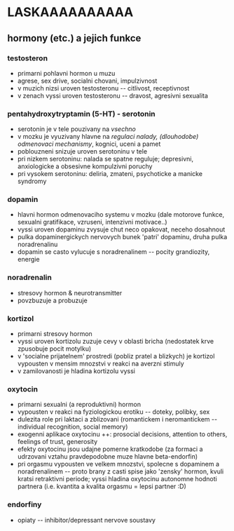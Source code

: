 # LASKAAAAAAAAAA

## hormony (etc.) a jejich funkce

### testosteron

* primarni pohlavni hormon u muzu
* agrese, sex drive, socialni chovani, impulzivnost
* v muzich nizsi uroven testosteronu -- citlivost, receptivnost
* v zenach vyssi uroven testosteronu -- dravost, agresivni sexualita

### pentahydroxytryptamin (5-HT) - serotonin

* serotonin je v tele pouzivany na *vsechno*
* v mozku je vyuzivany hlavne na *regulaci nalady, (dlouhodobe) odmenovaci
  mechanismy*, kognici, uceni a pamet
* poblouzneni snizuje uroven serotoninu v tele
* pri nizkem serotoninu: nalada se spatne reguluje; depresivni, anxiologicke a
  obsesivne kompulzivni poruchy
* pri vysokem serotoninu: deliria, zmateni, psychoticke a manicke syndromy

### dopamin

* hlavni hormon odmenovaciho systemu v mozku (dale motorove funkce, sexualni
  gratifikace, vzruseni, intenzivni motivace..)
* vyssi uroven dopaminu zvysuje chut neco opakovat, neceho dosahnout
* pulka dopaminergickych nervovych bunek 'patri' dopaminu, druha pulka
  noradrenalinu
* dopamin se casto vylucuje s noradrenalinem -- pocity grandiozity, energie

### noradrenalin

* stresovy hormon & neurotransmitter
* povzbuzuje a probuzuje

### kortizol

* primarni stresovy hormon
* vyssi uroven kortizolu zuzuje cevy v oblasti bricha (nedostatek krve zpusobuje
  pocit motylku)
* v 'socialne prijatelnem' prostredi (pobliz pratel a blizkych) je kortizol
  vypousten v mensim mnozstvi v reakci na averzni stimuly
* v zamilovanosti je hladina kortizolu vyssi

### oxytocin

* primarni sexualni (a reproduktivni) hormon
* vypousten v reakci na fyziologickou erotiku -- doteky, polibky, sex
* dulezita role pri laktaci a zblizovani (romantickem i neromantickem --
  individual recognition, social memory)
* exogenni aplikace oxytocinu ++: prosocial decisions, attention to others,
  feelings of trust, generosity
* efekty oxytocinu jsou udajne pomerne kratkodobe (za formaci a udrzovani vztahu
  pravdepodobne muze hlavne beta-endorfin)
* pri orgasmu vypousten ve velkem mnozstvi, spolecne s dopaminem a
  noradrenalinem -- proto brany z casti spise jako 'zensky' hormon, kvuli
  kratsi retraktivni periode; vyssi hladina oxytocinu autonomne hodnoti
  partnera (i.e. kvantita a kvalita orgasmu = lepsi partner :D)

### endorfiny

* opiaty -- inhibitor/depressant nervove soustavy
